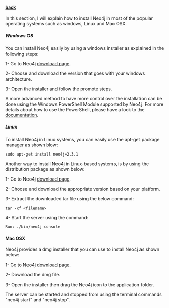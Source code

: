 #### [back](getting_started_main.md)



In this section, I will explain how to install Neo4j in most of the popular operating systems such as windows, Linux and Mac OSX.

##### Windows OS

You can install Neo4j easily by using a windows installer as explained in the following steps:

1- Go to Neo4j [download page](http://neo4j.com/download/). 

2- Choose and download the version that goes with your windows architecture.

3- Open the installer and follow the promote steps.

A more advanced method to have more control over the installation can be done using the Windows PowerShell Module supported by Neo4j. For more details about how to use the PowerShell, please have a look to the [documentation](http://neo4j.com/docs/stable/powershell.html).



##### Linux


To install Neo4j in Linux systems, you can easily use the apt-get package manager as shown blow:

````
sudo apt-get install neo4j=2.3.1
````

Another way to install Neo4j in Linux-based systems, is by using the distribution package as shown below:

1- Go to Neo4j [download page](http://neo4j.com/download/). 

2- Choose and download the appropriate version based on your platform.

3- Extract the downloaded tar file using the below command:


````
tar -xf <filename>
````

4- Start the server using the command:

````
Run: ./bin/neo4j console
````


#### Mac OSX

Neo4j provides a dmg installer that you can use to install Neo4j as shown below:


1- Go to Neo4j [download page](http://neo4j.com/download/). 

2- Download the dmg file.

3- Open the installer then drag the Neo4j icon to the application folder.



The server can be started and stopped from using the terminal commands "neo4j start" and "neo4j stop".